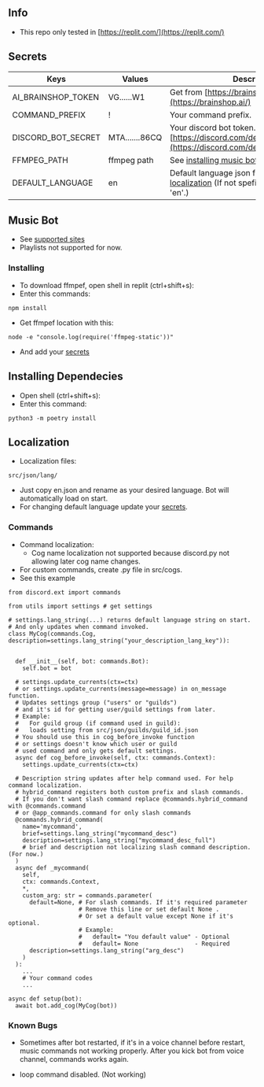 ## Info

- This repo only tested in [https://replit.com/](https://replit.com/)

## Secrets

Keys | Values | Description
--- | --- | --- 
AI_BRAINSHOP_TOKEN | VG......W1 | Get from [https://brainshop.ai/](https://brainshop.ai/)
COMMAND_PREFIX | ! | Your command prefix.
DISCORD_BOT_SECRET | MTA.......86CQ | Your discord bot token. [https://discord.com/developers/applications](https://discord.com/developers/applications)
FFMPEG_PATH | ffmpeg path | See [installing music bot](#installing)
DEFAULT_LANGUAGE | en | Default language json file name. See [localization](#localization) (If not spefied or empty it will be 'en'.)

## Music Bot

- See [supported sites](https://github.com/yt-dlp/yt-dlp/blob/master/supportedsites.md)
- Playlists not supported for now.

### Installing
- To download ffmpef, open shell in replit (ctrl+shift+s):
- Enter this commands:
```
npm install
```

- Get ffmpef location with this:
```
node -e "console.log(require('ffmpeg-static'))"
```
- And add your [secrets](#secrets)

## Installing Dependecies
- Open shell (ctrl+shift+s):
- Enter this command:
```
python3 -m poetry install
```

## Localization

- Localization files:
```
src/json/lang/
```
- Just copy en.json and rename as your desired language. Bot will automatically load on start.
- For changing default language update your [secrets](#secrets).

### Commands

- Command localization:
  - Cog name localization not supported because discord.py not allowing later cog name changes.
- For custom commands, create .py file in src/cogs.
- See this example
```
from discord.ext import commands

from utils import settings # get settings

# settings.lang_string(...) returns default language string on start.
# And only updates when command invoked.
class MyCog(commands.Cog, description=settings.lang_string("your_description_lang_key")): 

  
  def __init__(self, bot: commands.Bot):
    self.bot = bot

  # settings.update_currents(ctx=ctx) 
  # or settings.update_currents(message=message) in on_message function.
  # Updates settings group ("users" or "guilds") 
  # and it's id for getting user/guild settings from later.
  # Example: 
  #   For guild group (if command used in guild):
  #   loads setting from src/json/guilds/guild_id.json
  # You should use this in cog_before_invoke function 
  # or settings doesn't know which user or guild 
  # used command and only gets default settings.
  async def cog_before_invoke(self, ctx: commands.Context):
    settings.update_currents(ctx=ctx)

  # Description string updates after help command used. For help command localization.
  # hybrid_command registers both custom prefix and slash commands. 
  # If you don't want slash command replace @commands.hybrid_command with @commands.command
  # or @app_commands.command for only slash commands
  @commands.hybrid_command(
    name='mycommand',
    brief=settings.lang_string("mycommand_desc")
    description=settings.lang_string("mycommand_desc_full") 
    # brief and description not localizing slash command description. (For now.)
  ) 
  async def _mycommand(
    self,
    ctx: commands.Context,
    *,
    custom_arg: str = commands.parameter(
      default=None, # For slash commands. If it's required parameter
                    # Remove this line or set default None .
                    # Or set a default value except None if it's optional.
                    # Example: 
                    #   default= "You default value" - Optional
                    #   default= None                - Required
      description=settings.lang_string("arg_desc")
    )
  ):
    ...
    # Your command codes
    ...

async def setup(bot):
  await bot.add_cog(MyCog(bot))
```

### Known Bugs

- Sometimes after bot restarted, if it's in a voice channel before restart, music commands not working properly. After you kick bot from voice channel, commands works again.

- loop command disabled. (Not working)